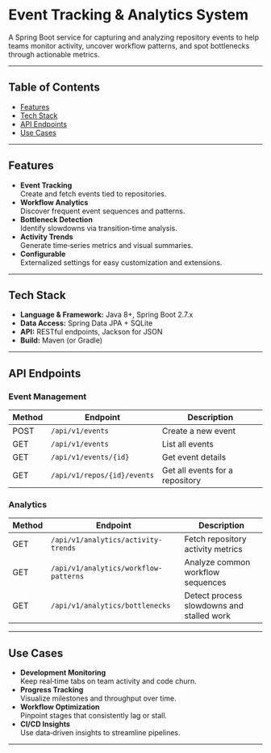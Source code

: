 # Event Tracking & Analytics System

A Spring Boot service for capturing and analyzing repository events to help teams monitor activity, uncover workflow patterns, and spot bottlenecks through actionable metrics.

---

## Table of Contents

- [Features](#features)  
- [Tech Stack](#tech-stack)  
- [API Endpoints](#api-endpoints)  
- [Use Cases](#use-cases) 

---

## Features

- **Event Tracking**  
  Create and fetch events tied to repositories.  
- **Workflow Analytics**  
  Discover frequent event sequences and patterns.  
- **Bottleneck Detection**  
  Identify slowdowns via transition‑time analysis.  
- **Activity Trends**  
  Generate time‑series metrics and visual summaries.  
- **Configurable**  
  Externalized settings for easy customization and extensions.  

---

## Tech Stack

- **Language & Framework:** Java 8+, Spring Boot 2.7.x  
- **Data Access:** Spring Data JPA + SQLite  
- **API:** RESTful endpoints, Jackson for JSON  
- **Build:** Maven (or Gradle)  

---

## API Endpoints

### Event Management

| Method | Endpoint                         | Description                      |
|--------|----------------------------------|----------------------------------|
| POST   | `/api/v1/events`                 | Create a new event               |
| GET    | `/api/v1/events`                 | List all events                  |
| GET    | `/api/v1/events/{id}`            | Get event details                |
| GET    | `/api/v1/repos/{id}/events`      | Get all events for a repository  |

### Analytics

| Method | Endpoint                                   | Description                                |
|--------|--------------------------------------------|--------------------------------------------|
| GET    | `/api/v1/analytics/activity-trends`        | Fetch repository activity metrics          |
| GET    | `/api/v1/analytics/workflow-patterns`      | Analyze common workflow sequences          |
| GET    | `/api/v1/analytics/bottlenecks`            | Detect process slowdowns and stalled work  |

---

## Use Cases

- **Development Monitoring**  
  Keep real‑time tabs on team activity and code churn.  
- **Progress Tracking**  
  Visualize milestones and throughput over time.  
- **Workflow Optimization**  
  Pinpoint stages that consistently lag or stall.  
- **CI/CD Insights**  
  Use data‑driven insights to streamline pipelines.

---
